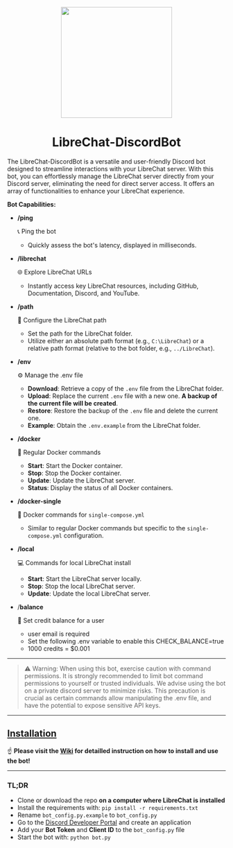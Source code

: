 <p align="center">
  <a href="https://docs.librechat.ai">
    <img src="https://github.com/Berry-13/LibreChat-DiscordBot/assets/81851188/90a711aa-9a0f-4d3b-8ff9-7ac2cfe2606b" height="256">
  </a>
    <h1 align="center">LibreChat-DiscordBot</h1>
</p>


The LibreChat-DiscordBot is a versatile and user-friendly Discord bot designed to streamline interactions with your LibreChat server. With this bot, you can effortlessly manage the LibreChat server directly from your Discord server, eliminating the need for direct server access. It offers an array of functionalities to enhance your LibreChat experience.

**Bot Capabilities:**

- **/ping**
   
   📞 Ping the bot
   - Quickly assess the bot's latency, displayed in milliseconds.

- **/librechat**
   
   🌐 Explore LibreChat URLs
   - Instantly access key LibreChat resources, including GitHub, Documentation, Discord, and YouTube.

- **/path**

   📂 Configure the LibreChat path
   - Set the path for the LibreChat folder.
   - Utilize either an absolute path format (e.g., `C:\LibreChat`) or a relative path format (relative to the bot folder, e.g., `../LibreChat`).

- **/env**

   ⚙️ Manage the .env file
   - **Download**: Retrieve a copy of the `.env` file from the LibreChat folder.
   - **Upload**: Replace the current `.env` file with a new one. **A backup of the current file will be created**.
   - **Restore**: Restore the backup of the `.env` file and delete the current one.
   - **Example**: Obtain the `.env.example` from the LibreChat folder.

- **/docker**

   🐳 Regular Docker commands
   - **Start**: Start the Docker container.
   - **Stop**: Stop the Docker container.
   - **Update**: Update the LibreChat server.
   - **Status**: Display the status of all Docker containers.

- **/docker-single**

  🐳 Docker commands for `single-compose.yml`
   - Similar to regular Docker commands but specific to the `single-compose.yml` configuration.

- **/local**

  💻 Commands for local LibreChat install
   - **Start**: Start the LibreChat server locally.
   - **Stop**: Stop the local LibreChat server.
   - **Update**: Update the local LibreChat server.

- /**balance**

  💸 Set credit balance for a user
  - user email is required
  - Set the following .env variable to enable this CHECK_BALANCE=true
  - 1000 credits = $0.001

---

>⚠️ Warning: When using this bot, exercise caution with command permissions. It is strongly recommended to limit bot command permissions to yourself or trusted individuals. We advise using the bot on a private discord server to minimize risks. This precaution is crucial as certain commands allow manipulating the .env file, and have the potential to expose sensitive API keys.
---

## [Installation](https://github.com/Berry-13/LibreChat-DiscordBot/wiki)
☝️ **Please visit the [Wiki](https://github.com/Berry-13/LibreChat-DiscordBot/wiki) for detailled instruction on how to install and use the bot!**

---

### TL;DR
- Clone or download the repo __on a computer where LibreChat is installed__
- Install the requirements with: `pip install -r requirements.txt`
- Rename `bot_config.py.example` to `bot_config.py`
- Go to the [Discord Developer Portal](https://discord.com/developers/applications) and create an application
- Add your **Bot Token** and **Client ID** to the `bot_config.py` file
- Start the bot with: `python bot.py`
